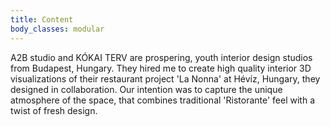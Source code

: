 ```yaml
---
title: Content
body_classes: modular
---
```


A2B studio and KÓKAI TERV are prospering, youth interior design studios from Budapest, Hungary. They hired me to create high quality interior 3D visualizations of their restaurant project 'La Nonna' at Hévíz, Hungary, they designed in collaboration. Our intention was to capture the unique atmosphere of the space, that combines traditional 'Ristorante' feel with a twist of fresh design.